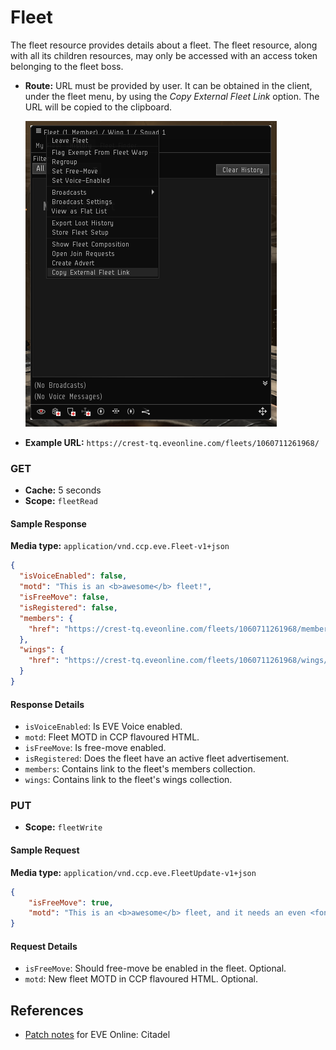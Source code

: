 # Fleet

The fleet resource provides details about a fleet. The fleet resource, along with all its children resources, may only be accessed with an access token belonging to the fleet boss.

- **Route:** URL must be provided by user. It can be obtained in the client, under the fleet menu, by using the *Copy External Fleet Link* option. The URL will be copied to the clipboard.

  ![The Copy External Fleet Link option in the fleet menu](../../_images/crest_fleet_link.png)

- **Example URL:** `https://crest-tq.eveonline.com/fleets/1060711261968/`

### GET

- **Cache:** 5 seconds
- **Scope:** `fleetRead`

#### Sample Response

**Media type:** `application/vnd.ccp.eve.Fleet-v1+json`

```json
{
  "isVoiceEnabled": false,
  "motd": "This is an <b>awesome</b> fleet!",
  "isFreeMove": false,
  "isRegistered": false,
  "members": {
    "href": "https://crest-tq.eveonline.com/fleets/1060711261968/members/"
  },
  "wings": {
    "href": "https://crest-tq.eveonline.com/fleets/1060711261968/wings/"
  }
}
```

#### Response Details

- `isVoiceEnabled`: Is EVE Voice enabled.
- `motd`: Fleet MOTD in CCP flavoured HTML.
- `isFreeMove`: Is free-move enabled.
- `isRegistered`: Does the fleet have an active fleet advertisement.
- `members`: Contains link to the fleet's members collection.
- `wings`: Contains link to the fleet's wings collection.

### PUT

- **Scope:** `fleetWrite`

#### Sample Request

**Media type:** `application/vnd.ccp.eve.FleetUpdate-v1+json`

```json
{
	"isFreeMove": true,
	"motd": "This is an <b>awesome</b> fleet, and it needs an even <font size=24 color=#ffff0000>more awesome</font> MOTD!!!"
}
```

#### Request Details

- `isFreeMove`: Should free-move be enabled in the fleet. Optional.
- `motd`: New fleet MOTD in CCP flavoured HTML. Optional.

## References

- [Patch notes](https://community.eveonline.com/news/patch-notes/patch-notes-for-eve-online-citadel) for EVE Online: Citadel

